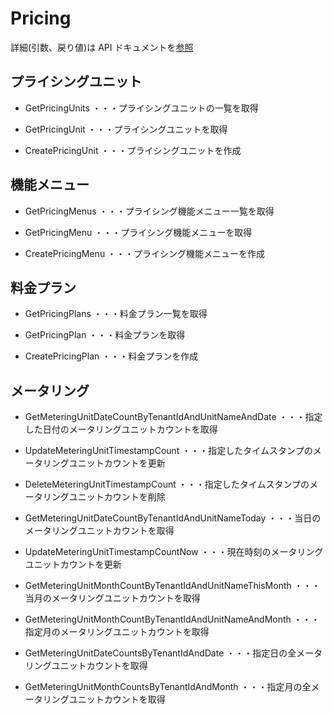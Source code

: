 # Pricing

詳細(引数、戻り値)は API ドキュメントを[参照](https://docs.saasus.io/reference/getpricingunits)

## プライシングユニット

- GetPricingUnits ・・・プライシングユニットの一覧を取得

- GetPricingUnit ・・・プライシングユニットを取得
- CreatePricingUnit ・・・プライシングユニットを作成

## 機能メニュー

- GetPricingMenus ・・・プライシング機能メニュー一覧を取得

- GetPricingMenu ・・・プライシング機能メニューを取得
- CreatePricingMenu ・・・プライシング機能メニューを作成

## 料金プラン

- GetPricingPlans ・・・料金プラン一覧を取得

- GetPricingPlan ・・・料金プランを取得
- CreatePricingPlan ・・・料金プランを作成

## メータリング

- GetMeteringUnitDateCountByTenantIdAndUnitNameAndDate ・・・指定した日付のメータリングユニットカウントを取得
- UpdateMeteringUnitTimestampCount ・・・指定したタイムスタンプのメータリングユニットカウントを更新
- DeleteMeteringUnitTimestampCount ・・・指定したタイムスタンプのメータリングユニットカウントを削除

- GetMeteringUnitDateCountByTenantIdAndUnitNameToday ・・・当日のメータリングユニットカウントを取得
- UpdateMeteringUnitTimestampCountNow ・・・現在時刻のメータリングユニットカウントを更新

- GetMeteringUnitMonthCountByTenantIdAndUnitNameThisMonth ・・・当月のメータリングユニットカウントを取得
- GetMeteringUnitMonthCountByTenantIdAndUnitNameAndMonth ・・・指定月のメータリングユニットカウントを取得

- GetMeteringUnitDateCountsByTenantIdAndDate ・・・指定日の全メータリングユニットカウントを取得
- GetMeteringUnitMonthCountsByTenantIdAndMonth ・・・指定月の全メータリングユニットカウントを取得

